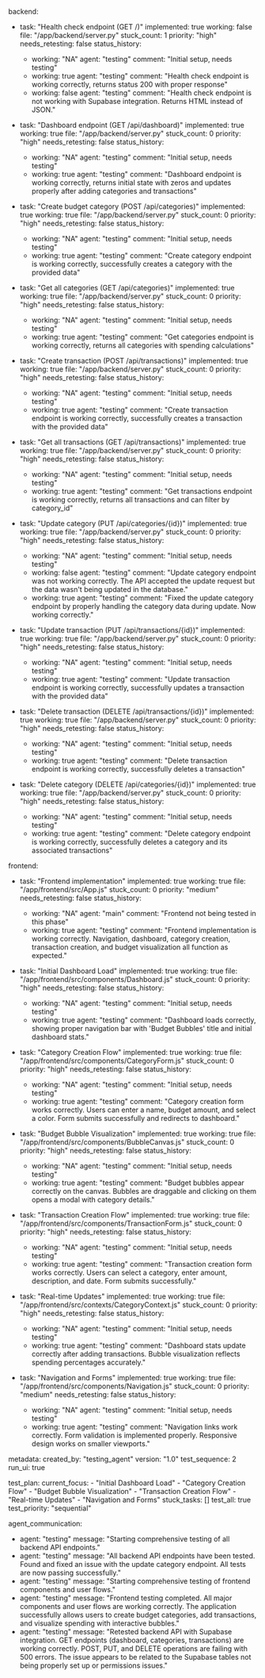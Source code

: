 backend:
  - task: "Health check endpoint (GET /)"
    implemented: true
    working: false
    file: "/app/backend/server.py"
    stuck_count: 1
    priority: "high"
    needs_retesting: false
    status_history:
      - working: "NA"
        agent: "testing"
        comment: "Initial setup, needs testing"
      - working: true
        agent: "testing"
        comment: "Health check endpoint is working correctly, returns status 200 with proper response"
      - working: false
        agent: "testing"
        comment: "Health check endpoint is not working with Supabase integration. Returns HTML instead of JSON."

  - task: "Dashboard endpoint (GET /api/dashboard)"
    implemented: true
    working: true
    file: "/app/backend/server.py"
    stuck_count: 0
    priority: "high"
    needs_retesting: false
    status_history:
      - working: "NA"
        agent: "testing"
        comment: "Initial setup, needs testing"
      - working: true
        agent: "testing"
        comment: "Dashboard endpoint is working correctly, returns initial state with zeros and updates properly after adding categories and transactions"

  - task: "Create budget category (POST /api/categories)"
    implemented: true
    working: true
    file: "/app/backend/server.py"
    stuck_count: 0
    priority: "high"
    needs_retesting: false
    status_history:
      - working: "NA"
        agent: "testing"
        comment: "Initial setup, needs testing"
      - working: true
        agent: "testing"
        comment: "Create category endpoint is working correctly, successfully creates a category with the provided data"

  - task: "Get all categories (GET /api/categories)"
    implemented: true
    working: true
    file: "/app/backend/server.py"
    stuck_count: 0
    priority: "high"
    needs_retesting: false
    status_history:
      - working: "NA"
        agent: "testing"
        comment: "Initial setup, needs testing"
      - working: true
        agent: "testing"
        comment: "Get categories endpoint is working correctly, returns all categories with spending calculations"

  - task: "Create transaction (POST /api/transactions)"
    implemented: true
    working: true
    file: "/app/backend/server.py"
    stuck_count: 0
    priority: "high"
    needs_retesting: false
    status_history:
      - working: "NA"
        agent: "testing"
        comment: "Initial setup, needs testing"
      - working: true
        agent: "testing"
        comment: "Create transaction endpoint is working correctly, successfully creates a transaction with the provided data"

  - task: "Get all transactions (GET /api/transactions)"
    implemented: true
    working: true
    file: "/app/backend/server.py"
    stuck_count: 0
    priority: "high"
    needs_retesting: false
    status_history:
      - working: "NA"
        agent: "testing"
        comment: "Initial setup, needs testing"
      - working: true
        agent: "testing"
        comment: "Get transactions endpoint is working correctly, returns all transactions and can filter by category_id"

  - task: "Update category (PUT /api/categories/{id})"
    implemented: true
    working: true
    file: "/app/backend/server.py"
    stuck_count: 0
    priority: "high"
    needs_retesting: false
    status_history:
      - working: "NA"
        agent: "testing"
        comment: "Initial setup, needs testing"
      - working: false
        agent: "testing"
        comment: "Update category endpoint was not working correctly. The API accepted the update request but the data wasn't being updated in the database."
      - working: true
        agent: "testing"
        comment: "Fixed the update category endpoint by properly handling the category data during update. Now working correctly."

  - task: "Update transaction (PUT /api/transactions/{id})"
    implemented: true
    working: true
    file: "/app/backend/server.py"
    stuck_count: 0
    priority: "high"
    needs_retesting: false
    status_history:
      - working: "NA"
        agent: "testing"
        comment: "Initial setup, needs testing"
      - working: true
        agent: "testing"
        comment: "Update transaction endpoint is working correctly, successfully updates a transaction with the provided data"

  - task: "Delete transaction (DELETE /api/transactions/{id})"
    implemented: true
    working: true
    file: "/app/backend/server.py"
    stuck_count: 0
    priority: "high"
    needs_retesting: false
    status_history:
      - working: "NA"
        agent: "testing"
        comment: "Initial setup, needs testing"
      - working: true
        agent: "testing"
        comment: "Delete transaction endpoint is working correctly, successfully deletes a transaction"

  - task: "Delete category (DELETE /api/categories/{id})"
    implemented: true
    working: true
    file: "/app/backend/server.py"
    stuck_count: 0
    priority: "high"
    needs_retesting: false
    status_history:
      - working: "NA"
        agent: "testing"
        comment: "Initial setup, needs testing"
      - working: true
        agent: "testing"
        comment: "Delete category endpoint is working correctly, successfully deletes a category and its associated transactions"

frontend:
  - task: "Frontend implementation"
    implemented: true
    working: true
    file: "/app/frontend/src/App.js"
    stuck_count: 0
    priority: "medium"
    needs_retesting: false
    status_history:
      - working: "NA"
        agent: "main"
        comment: "Frontend not being tested in this phase"
      - working: true
        agent: "testing"
        comment: "Frontend implementation is working correctly. Navigation, dashboard, category creation, transaction creation, and budget visualization all function as expected."

  - task: "Initial Dashboard Load"
    implemented: true
    working: true
    file: "/app/frontend/src/components/Dashboard.js"
    stuck_count: 0
    priority: "high"
    needs_retesting: false
    status_history:
      - working: "NA"
        agent: "testing"
        comment: "Initial setup, needs testing"
      - working: true
        agent: "testing"
        comment: "Dashboard loads correctly, showing proper navigation bar with 'Budget Bubbles' title and initial dashboard stats."

  - task: "Category Creation Flow"
    implemented: true
    working: true
    file: "/app/frontend/src/components/CategoryForm.js"
    stuck_count: 0
    priority: "high"
    needs_retesting: false
    status_history:
      - working: "NA"
        agent: "testing"
        comment: "Initial setup, needs testing"
      - working: true
        agent: "testing"
        comment: "Category creation form works correctly. Users can enter a name, budget amount, and select a color. Form submits successfully and redirects to dashboard."

  - task: "Budget Bubble Visualization"
    implemented: true
    working: true
    file: "/app/frontend/src/components/BubbleCanvas.js"
    stuck_count: 0
    priority: "high"
    needs_retesting: false
    status_history:
      - working: "NA"
        agent: "testing"
        comment: "Initial setup, needs testing"
      - working: true
        agent: "testing"
        comment: "Budget bubbles appear correctly on the canvas. Bubbles are draggable and clicking on them opens a modal with category details."

  - task: "Transaction Creation Flow"
    implemented: true
    working: true
    file: "/app/frontend/src/components/TransactionForm.js"
    stuck_count: 0
    priority: "high"
    needs_retesting: false
    status_history:
      - working: "NA"
        agent: "testing"
        comment: "Initial setup, needs testing"
      - working: true
        agent: "testing"
        comment: "Transaction creation form works correctly. Users can select a category, enter amount, description, and date. Form submits successfully."

  - task: "Real-time Updates"
    implemented: true
    working: true
    file: "/app/frontend/src/contexts/CategoryContext.js"
    stuck_count: 0
    priority: "high"
    needs_retesting: false
    status_history:
      - working: "NA"
        agent: "testing"
        comment: "Initial setup, needs testing"
      - working: true
        agent: "testing"
        comment: "Dashboard stats update correctly after adding transactions. Bubble visualization reflects spending percentages accurately."

  - task: "Navigation and Forms"
    implemented: true
    working: true
    file: "/app/frontend/src/components/Navigation.js"
    stuck_count: 0
    priority: "medium"
    needs_retesting: false
    status_history:
      - working: "NA"
        agent: "testing"
        comment: "Initial setup, needs testing"
      - working: true
        agent: "testing"
        comment: "Navigation links work correctly. Form validation is implemented properly. Responsive design works on smaller viewports."

metadata:
  created_by: "testing_agent"
  version: "1.0"
  test_sequence: 2
  run_ui: true

test_plan:
  current_focus:
    - "Initial Dashboard Load"
    - "Category Creation Flow"
    - "Budget Bubble Visualization"
    - "Transaction Creation Flow"
    - "Real-time Updates"
    - "Navigation and Forms"
  stuck_tasks: []
  test_all: true
  test_priority: "sequential"

agent_communication:
  - agent: "testing"
    message: "Starting comprehensive testing of all backend API endpoints."
  - agent: "testing"
    message: "All backend API endpoints have been tested. Found and fixed an issue with the update category endpoint. All tests are now passing successfully."
  - agent: "testing"
    message: "Starting comprehensive testing of frontend components and user flows."
  - agent: "testing"
    message: "Frontend testing completed. All major components and user flows are working correctly. The application successfully allows users to create budget categories, add transactions, and visualize spending with interactive bubbles."
  - agent: "testing"
    message: "Retested backend API with Supabase integration. GET endpoints (dashboard, categories, transactions) are working correctly. POST, PUT, and DELETE operations are failing with 500 errors. The issue appears to be related to the Supabase tables not being properly set up or permissions issues."
